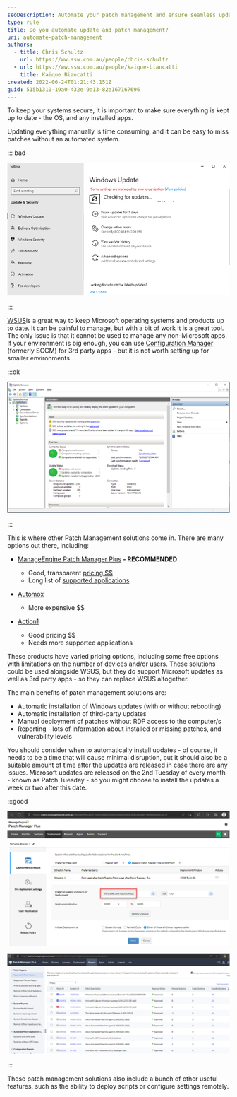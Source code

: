 ```yaml
---
seoDescription: Automate your patch management and ensure seamless updates on Microsoft operating systems and third-party apps with recommended solutions.
type: rule
title: Do you automate update and patch management?
uri: automate-patch-management
authors:
  - title: Chris Schultz
    url: https://ww.ssw.com.au/people/chris-schultz
  - url: https://ww.ssw.com.au/people/kaique-biancatti
    title: Kaique Biancatti
created: 2022-06-24T01:21:43.151Z
guid: 515b1310-19a0-432e-9a13-82e167167696
---
```


To keep your systems secure, it is important to make sure everything is kept up to date - the OS, and any installed apps.

<!--endintro-->

Updating everything manually is time consuming, and it can be easy to miss patches without an automated system.

::: bad

![Figure: Bad example - Manually checking for updates](windows-update.png)

:::

[WSUS](https://docs.microsoft.com/en-us/windows-server/administration/windows-server-update-services/get-started/windows-server-update-services-wsus)is a great way to keep Microsoft operating systems and products up to date. It can be painful to manage, but with a bit of work it is a great tool. The only issue is that it cannot be used to manage any non-Microsoft apps. If your environment is big enough, you can use [Configuration Manager](https://docs.microsoft.com/en-us/mem/configmgr/core/understand/introduction) (formerly SCCM) for 3rd party apps - but it is not worth setting up for smaller environments.

:::ok

![Figure: OK example - WSUS is a good tool, but it only does Microsoft Updates](01_wsus-console.png)

:::

This is where other Patch Management solutions come in. There are many options out there, including:

- [ManageEngine Patch Manager Plus](https://www.manageengine.com.au/patch-management/) **\- RECOMMENDED**

  - Good, transparent [pricing $$](https://www.manageengine.com/patch-management/pricing.html)
  - Long list of [supported applications](https://www.manageengine.com/patch-management/supported-applications.html)

- [Automox](https://www.automox.com/)

  - More expensive $$

- [Action1](https://www.action1.com/)

  - Good pricing $$
  - Needs more supported applications

These products have varied pricing options, including some free options with limitations on the number of devices and/or users. These solutions could be used alongside WSUS, but they do support Microsoft updates as well as 3rd party apps - so they can replace WSUS altogether.

The main benefits of patch management solutions are:

- Automatic installation of Windows updates (with or without rebooting)
- Automatic installation of third-party updates
- Manual deployment of patches without RDP access to the computer/s
- Reporting - lots of information about installed or missing patches, and vulnerability levels

You should consider when to automatically install updates - of course, it needs to be a time that will cause minimal disruption, but it should also be a suitable amount of time after the updates are released in case there are any issues. Microsoft updates are released on the 2nd Tuesday of every month - known as Patch Tuesday - so you might choose to install the updates a week or two after this date.

:::good

![Figure: Good example - In Patch Manager Plus, you can set the deployment date based on Patch Tuesday](patch-tuesday.png)

![Figure: Good example - A report of installed patches](patch-list.png)

:::

These patch management solutions also include a bunch of other useful features, such as the ability to deploy scripts or configure settings remotely.
